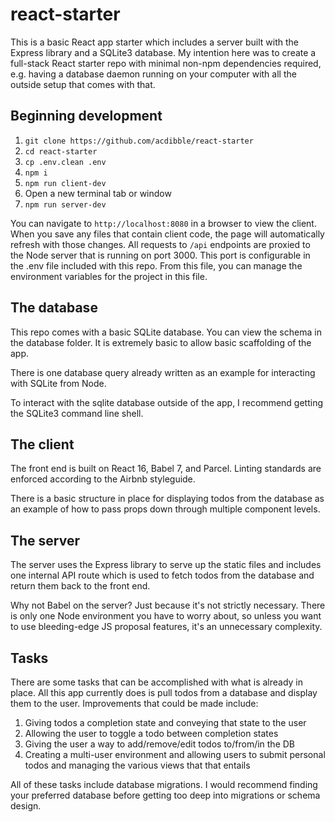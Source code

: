 # react-starter

This is a basic React app starter which includes a server built with the Express
library and a SQLite3 database. My intention here was to create a full-stack
React starter repo with minimal non-npm dependencies required, e.g. having a
database daemon running on your computer with all the outside setup that comes
with that.

## Beginning development

1. `git clone https://github.com/acdibble/react-starter`
2. `cd react-starter`
3. `cp .env.clean .env`
4. `npm i`
5. `npm run client-dev`
6. Open a new terminal tab or window
7. `npm run server-dev`

You can navigate to `http://localhost:8080` in a browser to view the client.
When you save any files that contain client code, the page will automatically
refresh with those changes. All requests to `/api` endpoints are proxied to the
Node server that is running on port 3000. This port is configurable in the .env
file included with this repo. From this file, you can manage the environment
variables for the project in this file.

## The database

This repo comes with a basic SQLite database. You can view the schema in the
database folder. It is extremely basic to allow basic scaffolding of the app.

There is one database query already written as an example for interacting with
SQLite from Node.

To interact with the sqlite database outside of the app, I recommend getting
the SQLite3 command line shell.

## The client

The front end is built on React 16, Babel 7, and Parcel. Linting standards are
enforced according to the Airbnb styleguide.

There is a basic structure in place for displaying todos from the database as
an example of how to pass props down through multiple component levels.

## The server

The server uses the Express library to serve up the static files and includes
one internal API route which is used to fetch todos from the database and
return them back to the front end.

Why not Babel on the server? Just because it's not strictly necessary. There
is only one Node environment you have to worry about, so unless you want to
use bleeding-edge JS proposal features, it's an unnecessary complexity.

## Tasks

There are some tasks that can be accomplished with what is already in place.
All this app currently does is pull todos from a database and display them to
the user. Improvements that could be made include:

1. Giving todos a completion state and conveying that state to the user
2. Allowing the user to toggle a todo between completion states
3. Giving the user a way to add/remove/edit todos to/from/in the DB
4. Creating a multi-user environment and allowing users to submit personal
todos and managing the various views that that entails

All of these tasks include database migrations. I would recommend finding your
preferred database before getting too deep into migrations or schema design.

